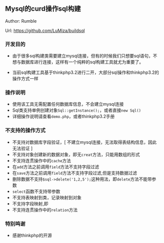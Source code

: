 ## Mysql的curd操作sql构建
Author: Rumble

Url:  https://github.com/LuMiza/buildsql


### 开发目的
* 由于很多sql构建类需要建立mysql连接，但有的时候我们只想要sql语句，不想与数据库进行连接，这样有一个纯粹的sql构建工具就尤为重要了。

* 当前sql构建工具基于thinkphp3.2进行二开，大部分sql操作和thinkphp3.2的操作方式一样

### 操作说明
* 使用该工具无需配置任何数据库信息，不会建立mysql连接
* Sql类支持单例创建对象`Sql::getInstance();`，或者直接`new Sql()`
* 详细操作说明请查看`demo.php`，或者thinkphp3.2手册

### 不支持的操作方式

* 不支持对数据库字段验证，[ 不建立mysql连接，无法取得表结构信息，因此无法验证 ]
* 不支持对象创建新的数据对象，即无`creat`方法，只能用数组的形式
* 不支持连贯操作中的`cache`方法
* 在`add`方法之前调用`field`方法不支持字段过滤
* 在`save`方法之前调用`field`方法不支持字段过滤,但是支持数据过滤
* 删除数据不支持`$sql->delete('1,2,5');`这种用法，即`delete`方法不能带参数
* `select`函数不支持带参数
* 不支持表映射到类，记录映射到对象
* 不支持字段映射,即
* 不支持连贯操作中的`relation`方法

### 特别鸣谢

* 感谢thinkphp的开源
